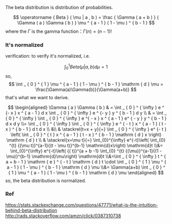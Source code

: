 
The beta distribution is distribution of probabilities.

$$
\operatorname { Beta } ( \mu | a , b ) = \frac { \Gamma ( a + b ) } { \Gamma ( a ) \Gamma ( b ) } \mu ^ { a - 1 } ( 1 - \mu ) ^ { b - 1 }
$$
where the $\Gamma$ is the gamma function：$\Gamma ( n ) = ( n - 1 ) !$

### It's normalized
verification:
to verify it's normalized, i.e. 

$$
\int _ { 0 } ^ { 1 } Beta(\mu|a, b)  d\mu = 1
$$
so, 
$$
\int _ { 0 } ^ { 1 } \mu ^ { a - 1 } ( 1 - \mu ) ^ { b - 1 } \mathrm { d } \mu = \frac{\Gamma(a)\Gamma(b)}{\Gamma(a+b)}
$$
that's what we want to derive. <br>


$$
\begin{aligned} \Gamma ( a ) \Gamma ( b ) & = \int _ { 0 } ^ { \infty } e ^ {- x } x ^ { a - 1 } d x \int _ { 0 } ^ { \infty } e ^ {- y } y ^ { b - 1 } d y \\ & = \int _ { 0 } ^ { \infty } \int _ { 0 } ^ { \infty } e ^{ - x } x ^ { a - 1 } e^ { - y } y ^ { b - 1 } d x d y \\= \int _ { 0 } ^ { \infty } \int _ { 0 } ^ { \infty } e ^ { - t } x ^ { a - 1 } ( t - x ) ^ { b - 1 } d t d x \\ &\\ & \stackrel{t=x + y}{=}  \int _ { 0 } ^ { \infty } e^ {- t } \left( \int _ { 0 } ^ { t } x ^ { a - 1 } ( t - x ) ^ { b - 1 } \mathrm { d } x \right) \mathrm { d } t  \\ & \stackrel{x=\mu t}{=}   \int_{0}^{\infty} e^{-t}\left( \int_{0} ^{t} {(\mu t)}^{a-1}{(t - \mu t)}^{b-1} \mathrm{d}x\right) \mathrm{d}t \\&= \int_{0}^{\infty} e^{-t}\left( {( t)}^{a + b -1} \int_{0} ^{t} {(\mu)}^{a-1}{(1 - \mu)}^{b-1} \mathrm{d}\mu\right) \mathrm{d}t
\\&=\int _ { 0 } ^ { \infty } t ^ { a + b - 1 } \mathrm { e } ^ { - t } \mathrm { d } t \cdot \int _ { 0 } ^ { 1 } \mu ^ { a - 1 } ( 1 - \mu ) ^ { b - 1 } \mathrm { d } \mu \\&= \Gamma(a+b) \int _ { 0 } ^ { 1 } \mu ^ { a - 1 } ( 1 - \mu ) ^ { b - 1 } \mathrm { d } \mu \end{aligned} 
$$
so, the beta distribution is normalized.


### Ref
https://stats.stackexchange.com/questions/47771/what-is-the-intuition-behind-beta-distribution <br>
http://rads.stackoverflow.com/amzn/click/0387310738
